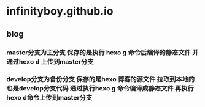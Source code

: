 # infinityboy.github.io
## blog
### master分支为主分支 保存的是执行 hexo g 命令后编译的静态文件 并通过hexo d 上传到master分支
### develop分支为备份分支 保存的是hexo 博客的源文件 拉取到本地的也是develop分支代码 通过执行hexo g 命令编译成静态文件 再执行hexo d命令上传到master分支  